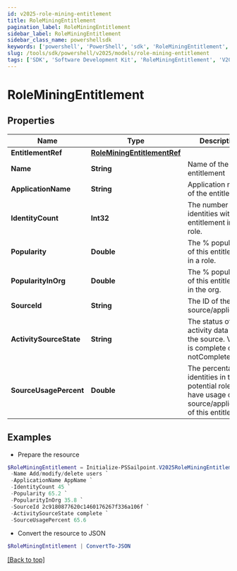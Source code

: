 ```yaml
---
id: v2025-role-mining-entitlement
title: RoleMiningEntitlement
pagination_label: RoleMiningEntitlement
sidebar_label: RoleMiningEntitlement
sidebar_class_name: powershellsdk
keywords: ['powershell', 'PowerShell', 'sdk', 'RoleMiningEntitlement', 'V2025RoleMiningEntitlement'] 
slug: /tools/sdk/powershell/v2025/models/role-mining-entitlement
tags: ['SDK', 'Software Development Kit', 'RoleMiningEntitlement', 'V2025RoleMiningEntitlement']
---
```



# RoleMiningEntitlement

## Properties

Name | Type | Description | Notes
------------ | ------------- | ------------- | -------------
**EntitlementRef** | [**RoleMiningEntitlementRef**](role-mining-entitlement-ref) |  | [optional] 
**Name** | **String** | Name of the entitlement | [optional] 
**ApplicationName** | **String** | Application name of the entitlement | [optional] 
**IdentityCount** | **Int32** | The number of identities with this entitlement in a role. | [optional] 
**Popularity** | **Double** | The % popularity of this entitlement in a role. | [optional] 
**PopularityInOrg** | **Double** | The % popularity of this entitlement in the org. | [optional] 
**SourceId** | **String** | The ID of the source/application. | [optional] 
**ActivitySourceState** | **String** | The status of activity data for the source.   Value is complete or notComplete. | [optional] 
**SourceUsagePercent** | **Double** | The percentage of identities in the potential role that have usage of the source/application of this entitlement. | [optional] 

## Examples

- Prepare the resource
```powershell
$RoleMiningEntitlement = Initialize-PSSailpoint.V2025RoleMiningEntitlement  -EntitlementRef null `
 -Name Add/modify/delete users `
 -ApplicationName AppName `
 -IdentityCount 45 `
 -Popularity 65.2 `
 -PopularityInOrg 35.8 `
 -SourceId 2c9180877620c1460176267f336a106f `
 -ActivitySourceState complete `
 -SourceUsagePercent 65.6
```

- Convert the resource to JSON
```powershell
$RoleMiningEntitlement | ConvertTo-JSON
```


[[Back to top]](#) 

